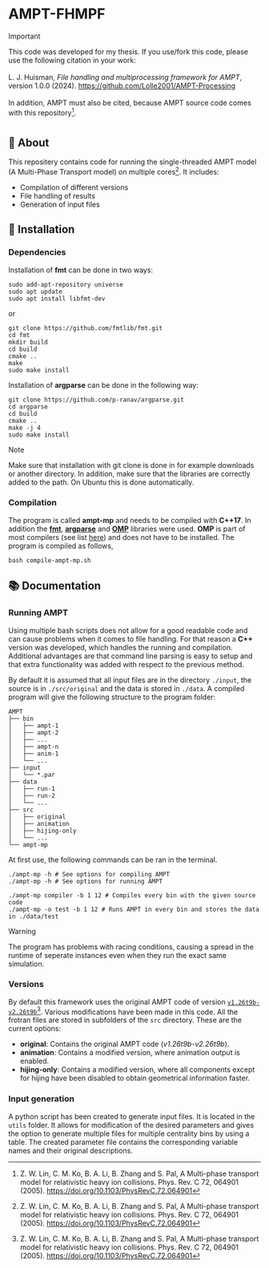 # AMPT-FHMPF

> [!IMPORTANT]
> This code was developed for my thesis. If you use/fork this code, please use the following citation in your work:<br><br>
> L. J. Huisman, _File handling and multiprocessing framework for AMPT_, version 1.0.0 (2024). https://github.com/Lolle2001/AMPT-Processing <br><br>
> In addition, AMPT must also be cited, because AMPT source code comes with this repository[^1].

#

## :rocket: About

This repositery contains code for running the single-threaded AMPT model (A Multi-Phase Transport model) on multiple cores[^1]. It includes:

- Compilation of different versions
- File handling of results
- Generation of input files

## :wrench: Installation

### Dependencies

Installation of **fmt** can be done in two ways:

```shell
sudo add-apt-repository universe
sudo apt update
sudo apt install libfmt-dev
```

or

```shell
git clone https://github.com/fmtlib/fmt.git
cd fmt
mkdir build
cd build
cmake ..
make
sudo make install
```

Installation of **argparse** can be done in the following way:

```shell
git clone https://github.com/p-ranav/argparse.git
cd argparse
cd build
cmake ..
make -j 4
sudo make install
```

> [!NOTE]
> Make sure that installation with git clone is done in for example downloads or another directory. In addition, make sure that the libraries are correctly added to the path. On Ubuntu this is done automatically.

### Compilation

The program is called **ampt-mp** and needs to be compiled with **C++17**. In addition the **[fmt](https://github.com/fmtlib/fmt)**, **[argparse](https://github.com/p-ranav/argparse)** and **[OMP](https://github.com/OpenMP/sources)** libraries were used. **OMP** is part of most compilers (see list [here](https://www.openmp.org/resources/openmp-compilers-tools/)) and does not have to be installed. The program is compiled as follows,

```shell
bash compile-ampt-mp.sh
```

## :books: Documentation

### Running AMPT

Using multiple bash scripts does not allow for a good readable code and can cause problems when it comes to file handling. For that reason a **C++** version was developed, which handles the running and compilation. Additional advantages are that command line parsing is easy to setup and that extra functionality was added with respect to the previous method.

By default it is assumed that all input files are in the directory `./input`, the source is in `./src/original` and the data is stored in `./data`. A compiled program will give the following structure to the program folder:

```
AMPT
├── bin
│   ├── ampt-1
│   ├── ampt-2
│   ├── ...
│   ├── ampt-n
│   ├── anim-1
│   └── ...
├── input
│   └── *.par
├── data
│   ├── run-1
│   ├── run-2
│   └── ...
├── src
│   ├── original
│   ├── animation
│   ├── hijing-only
│   └── ...
└── ampt-mp
```

At first use, the following commands can be ran in the terminal.

```
./ampt-mp -h # See options for compiling AMPT
./ampt-mp -h # See options for running AMPT

./ampt-mp compiler -b 1 12 # Compiles every bin with the given source code
./ampt-mp -o test -b 1 12 # Runs AMPT in every bin and stores the data in ./data/test
```

> [!WARNING]
> The program has problems with racing conditions, causing a spread in the runtime of seperate instances even when they run the exact same simulation.

### Versions

By default this framework uses the original AMPT code of version [`v1.26t9b-v2.26t9b`](https://myweb.ecu.edu/linz/ampt/)[^1]. Various modifications have been made in this code. All the frotran files are stored in subfolders of the `src` directory. These are the current options:

- **original**: Contains the original AMPT code (_v1.26t9b-v2.26t9b_).
- **animation**: Contains a modified version, where animation output is enabled.
- **hijing-only**: Contains a modified version, where all components except for hijing have been disabled to obtain geometrical information faster.

### Input generation

A python script has been created to generate input files. It is located in the `utils` folder. It allows for modification of the desired parameters and gives the option to generate multiple files for multiple centrality bins by using a table. The created parameter file contains the corresponding variable names and their original descriptions.

[^1]: Z. W. Lin, C. M. Ko, B. A. Li, B. Zhang and S. Pal, A Multi-phase transport model for relativistic heavy ion collisions. Phys. Rev. C 72, 064901 (2005). https://doi.org/10.1103/PhysRevC.72.064901
